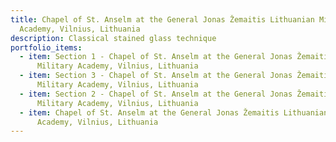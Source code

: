```yaml
---
title: Chapel of St. Anselm at the General Jonas Žemaitis Lithuanian Military
  Academy, Vilnius, Lithuania
description: Classical stained glass technique
portfolio_items:
  - item: Section 1 - Chapel of St. Anselm at the General Jonas Žemaitis Lithuanian
      Military Academy, Vilnius, Lithuania
  - item: Section 3 - Chapel of St. Anselm at the General Jonas Žemaitis Lithuanian
      Military Academy, Vilnius, Lithuania
  - item: Section 2 - Chapel of St. Anselm at the General Jonas Žemaitis Lithuanian
      Military Academy, Vilnius, Lithuania
  - item: Chapel of St. Anselm at the General Jonas Žemaitis Lithuanian Military
      Academy, Vilnius, Lithuania
---
```

